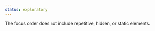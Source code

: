 ```yaml
---
status: exploratory
---
```


The focus order does not include repetitive, hidden, or static elements.
